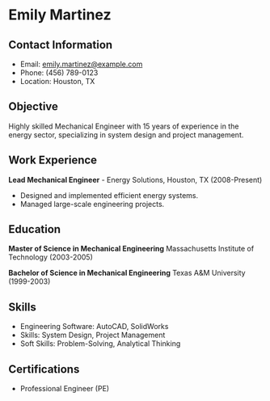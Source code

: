 # Emily Martinez

## Contact Information
- Email: emily.martinez@example.com
- Phone: (456) 789-0123
- Location: Houston, TX

## Objective
Highly skilled Mechanical Engineer with 15 years of experience in the energy sector, specializing in system design and project management.

## Work Experience
**Lead Mechanical Engineer** - Energy Solutions, Houston, TX (2008-Present)
- Designed and implemented efficient energy systems.
- Managed large-scale engineering projects.

## Education
**Master of Science in Mechanical Engineering**
Massachusetts Institute of Technology (2003-2005)

**Bachelor of Science in Mechanical Engineering**
Texas A&M University (1999-2003)

## Skills
- Engineering Software: AutoCAD, SolidWorks
- Skills: System Design, Project Management
- Soft Skills: Problem-Solving, Analytical Thinking

## Certifications
- Professional Engineer (PE)

